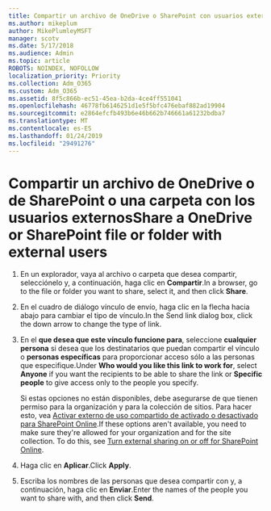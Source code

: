 ```yaml
---
title: Compartir un archivo de OneDrive o SharePoint con usuarios externos
ms.author: mikeplum
author: MikePlumleyMSFT
manager: scotv
ms.date: 5/17/2018
ms.audience: Admin
ms.topic: article
ROBOTS: NOINDEX, NOFOLLOW
localization_priority: Priority
ms.collection: Adm_O365
ms.custom: Adm_O365
ms.assetid: 8f5c866b-ec51-45ea-b2da-4ce4ff551041
ms.openlocfilehash: 46778fb6146251d1e5f5bfc476ebaf882ad19904
ms.sourcegitcommit: e2864efcfb493b6e46b662b746661a61232bdba7
ms.translationtype: MT
ms.contentlocale: es-ES
ms.lasthandoff: 01/24/2019
ms.locfileid: "29491276"
---
```

# <a name="share-a-onedrive-or-sharepoint-file-or-folder-with-external-users"></a><span data-ttu-id="7d177-102">Compartir un archivo de OneDrive o de SharePoint o una carpeta con los usuarios externos</span><span class="sxs-lookup"><span data-stu-id="7d177-102">Share a OneDrive or SharePoint file or folder with external users</span></span>

1. <span data-ttu-id="7d177-103">En un explorador, vaya al archivo o carpeta que desea compartir, selecciónelo y, a continuación, haga clic en **Compartir**.</span><span class="sxs-lookup"><span data-stu-id="7d177-103">In a browser, go to the file or folder you want to share, select it, and then click **Share**.</span></span>
    
2. <span data-ttu-id="7d177-104">En el cuadro de diálogo vínculo de envío, haga clic en la flecha hacia abajo para cambiar el tipo de vínculo.</span><span class="sxs-lookup"><span data-stu-id="7d177-104">In the Send link dialog box, click the down arrow to change the type of link.</span></span>
    
3. <span data-ttu-id="7d177-105">En el **que desea que este vínculo funcione para**, seleccione **cualquier persona** si desea que los destinatarios que puedan compartir el vínculo o **personas específicas** para proporcionar acceso sólo a las personas que especifique.</span><span class="sxs-lookup"><span data-stu-id="7d177-105">Under **Who would you like this link to work for**, select **Anyone** if you want the recipients to be able to share the link or **Specific people** to give access only to the people you specify.</span></span> 
    
    <span data-ttu-id="7d177-p101">Si estas opciones no están disponibles, debe asegurarse de que tienen permiso para la organización y para la colección de sitios. Para hacer esto, vea [Activar externo de uso compartido de activado o desactivado para SharePoint Online](https://go.microsoft.com/fwlink/?linkid=866426).</span><span class="sxs-lookup"><span data-stu-id="7d177-p101">If these options aren't available, you need to make sure they're allowed for your organization and for the site collection. To do this, see [Turn external sharing on or off for SharePoint Online](https://go.microsoft.com/fwlink/?linkid=866426).</span></span>
    
4. <span data-ttu-id="7d177-108">Haga clic en **Aplicar**.</span><span class="sxs-lookup"><span data-stu-id="7d177-108">Click **Apply**.</span></span>
    
5. <span data-ttu-id="7d177-109">Escriba los nombres de las personas que desea compartir con y, a continuación, haga clic en **Enviar**.</span><span class="sxs-lookup"><span data-stu-id="7d177-109">Enter the names of the people you want to share with, and then click **Send**.</span></span>
    


